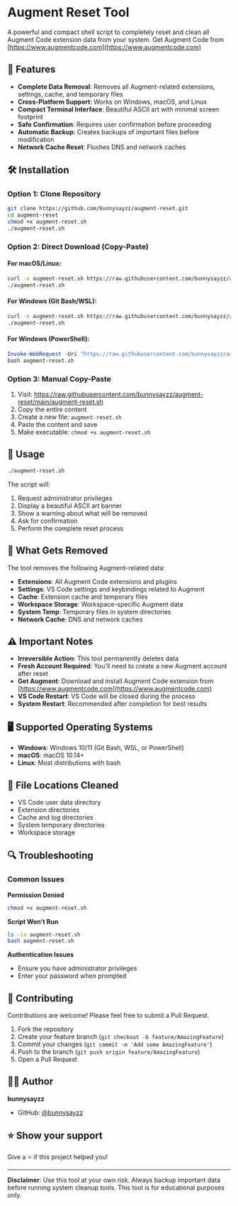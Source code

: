 # Augment Reset Tool

A powerful and compact shell script to completely reset and clean all Augment Code extension data from your system. Get Augment Code from [https://www.augmentcode.com](https://www.augmentcode.com)

## 🚀 Features

- **Complete Data Removal**: Removes all Augment-related extensions, settings, cache, and temporary files
- **Cross-Platform Support**: Works on Windows, macOS, and Linux
- **Compact Terminal Interface**: Beautiful ASCII art with minimal screen footprint
- **Safe Confirmation**: Requires user confirmation before proceeding
- **Automatic Backup**: Creates backups of important files before modification
- **Network Cache Reset**: Flushes DNS and network caches

## 🛠️ Installation

### Option 1: Clone Repository
```bash
git clone https://github.com/bunnysayzz/augment-reset.git
cd augment-reset
chmod +x augment-reset.sh
./augment-reset.sh
```

### Option 2: Direct Download (Copy-Paste)

#### For macOS/Linux:
```bash
curl -o augment-reset.sh https://raw.githubusercontent.com/bunnysayzz/augment-reset/main/augment-reset.sh && chmod +x augment-reset.sh
./augment-reset.sh
```

#### For Windows (Git Bash/WSL):
```bash
curl -o augment-reset.sh https://raw.githubusercontent.com/bunnysayzz/augment-reset/main/augment-reset.sh && chmod +x augment-reset.sh
./augment-reset.sh
```

#### For Windows (PowerShell):
```powershell
Invoke-WebRequest -Uri "https://raw.githubusercontent.com/bunnysayzz/augment-reset/main/augment-reset.sh" -OutFile "augment-reset.sh"
bash augment-reset.sh
```

### Option 3: Manual Copy-Paste
1. Visit: https://raw.githubusercontent.com/bunnysayzz/augment-reset/main/augment-reset.sh
2. Copy the entire content
3. Create a new file: `augment-reset.sh`
4. Paste the content and save
5. Make executable: `chmod +x augment-reset.sh`

## 🎯 Usage

```bash
./augment-reset.sh
```

The script will:
1. Request administrator privileges
2. Display a beautiful ASCII art banner
3. Show a warning about what will be removed
4. Ask for confirmation
5. Perform the complete reset process

## 🔧 What Gets Removed

The tool removes the following Augment-related data:

- **Extensions**: All Augment Code extensions and plugins
- **Settings**: VS Code settings and keybindings related to Augment
- **Cache**: Extension cache and temporary files
- **Workspace Storage**: Workspace-specific Augment data
- **System Temp**: Temporary files in system directories
- **Network Cache**: DNS and network caches

## ⚠️ Important Notes

- **Irreversible Action**: This tool permanently deletes data
- **Fresh Account Required**: You'll need to create a new Augment account after reset
- **Get Augment**: Download and install Augment Code extension from [https://www.augmentcode.com](https://www.augmentcode.com)
- **VS Code Restart**: VS Code will be closed during the process
- **System Restart**: Recommended after completion for best results

## 🖥️ Supported Operating Systems

- **Windows**: Windows 10/11 (Git Bash, WSL, or PowerShell)
- **macOS**: macOS 10.14+
- **Linux**: Most distributions with bash

## 📁 File Locations Cleaned

- VS Code user data directory
- Extension directories
- Cache and log directories
- System temporary directories
- Workspace storage

## 🔍 Troubleshooting

### Common Issues

**Permission Denied**
```bash
chmod +x augment-reset.sh
```

**Script Won't Run**
```bash
ls -la augment-reset.sh
bash augment-reset.sh
```

**Authentication Issues**
- Ensure you have administrator privileges
- Enter your password when prompted

## 🤝 Contributing

Contributions are welcome! Please feel free to submit a Pull Request.

1. Fork the repository
2. Create your feature branch (`git checkout -b feature/AmazingFeature`)
3. Commit your changes (`git commit -m 'Add some AmazingFeature'`)
4. Push to the branch (`git push origin feature/AmazingFeature`)
5. Open a Pull Request

## 👨‍💻 Author

**bunnysayzz**

- GitHub: [@bunnysayzz](https://github.com/bunnysayzz)

## ⭐ Show your support

Give a ⭐️ if this project helped you!

---

**Disclaimer**: Use this tool at your own risk. Always backup important data before running system cleanup tools. This tool is for educational purposes only.
